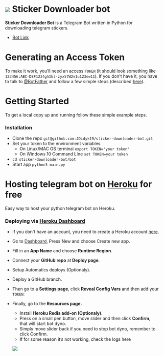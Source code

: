 ![](https://img.buzzfeed.com/buzzfeed-static/static/2018-01/24/16/asset/buzzfeed-prod-fastlane-01/sub-buzz-6599-1516828086-2.jpg?downsize=1040%3A%2A&output-quality=auto&output-format=auto)
Sticker Downloader bot
===
**Sticker Downloader Bot** is a Telegram Bot written in Python for downloading telegram stickers.
- [Bot Link](https://t.me/sticker_d0wnl0ader_bot)

Generating an Access Token
===
To make it work, you'll need an access `TOKEN` (it should look something like `123456:ABC-DEF1234ghIkl-zyx57W2v1u123ew11`).
If you don't have it, you have to talk to [@BotFather](https://telegram.me/botfather) and follow a few simple steps (described [here](https://core.telegram.org/bots#6-botfather)).

Getting Started
===
To get a local copy up and running follow these simple example steps.

### Installation
- Clone the repo
`git@github.com:JDidyk19/sticker-downloader-bot.git`
- Set your token to the environment variables 
  + On Linux/MAC OS terminal `export TOKEN='your token'`
  + On Windows 10 Command LIne `set TOKEN=your token`
- `cd sticker-downloader-bot/bot`
- Start app `python3 main.py`

Hosting telegram bot on [Heroku](https://www.heroku.com/) for free
===
Easy way to host your python telegram bot on Heroku.
### Deploying via [Heroku Dashboard](https://dashboard.heroku.com/apps)
- If you don't have an account, you need to create a Heroku account [here](https://signup.heroku.com/login).
- Go to [Dashboard](https://dashboard.heroku.com/apps), Press New and choose Create new app.
- Fill in an **App Name** and choose **Runtime Region**.
- Connect your **GitHub repo** at **Deploy page**.
- Setup Automatics deploys (Optionaly).
- Deploy a GitHub branch.
- Then go to a **Settings page**, click **Reveal Config Vars** and then add your `TOKEN`:
- Finally, go to the **Resources page.**
  + Install **Heroku Redis add-on (Optionaly)**.
  + Press on a small pen button, move slider and then click **Confirm**, that will start bot dyno.
  + Simply move slider back if you need to stop bot dyno, remember to click Confirm.
  + If for some reason it’s not working, check the logs here

  ![](https://camo.githubusercontent.com/e561ede3fcf4c9f88115a4bea7fc2e3d517e24f8ae4215fc9accac3113f52eb8/687474703a2f2f692e696d6775722e636f6d2f72494855367a462e706e67)

